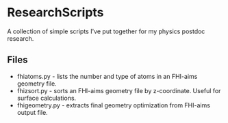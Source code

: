 # ResearchScripts
A collection of simple scripts I've put together for my physics postdoc research.

## Files
* fhiatoms.py - lists the number and type of atoms in an FHI-aims geometry file.
* fhizsort.py - sorts an FHI-aims geometry file by z-coordinate. Useful for surface calculations.
* fhigeometry.py - extracts final geometry optimization from FHI-aims output file.
